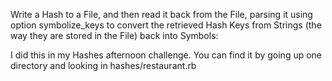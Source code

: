 Write a Hash to a File, and then read it back from the File, parsing it using option symbolize_keys to convert the retrieved Hash Keys from Strings (the way they are stored in the File) back into Symbols:

I did this in my Hashes afternoon challenge. You can find it by going up one directory and looking in hashes/restaurant.rb